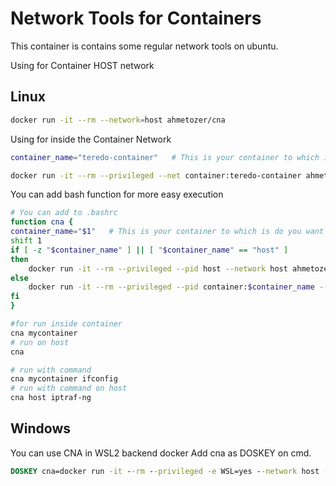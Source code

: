 # Network Tools for Containers

This container is contains some regular network tools on ubuntu.

Using for Container HOST network

## Linux

```bash
docker run -it --rm --network=host ahmetozer/cna
```

Using for inside the Container Network

```bash
container_name="teredo-container"   # This is your container to which is do you want to make a network inspect

docker run -it --rm --privileged --net container:teredo-container ahmetozer/cna
```

You can add bash function for more easy execution

```bash
# You can add to .bashrc
function cna {
container_name="$1"   # This is your container to which is do you want to make a network inspect
shift 1
if [ -z "$container_name" ] || [ "$container_name" == "host" ]
then
    docker run -it --rm --privileged --pid host --network host ahmetozer/cna $@
else
    docker run -it --rm --privileged --pid container:$container_name --net container:$container_name ahmetozer/cna $@
fi
}
```

```bash
#for run inside container
cna mycontainer
# run on host
cna

# run with command
cna mycontainer ifconfig
# run with command on host
cna host iptraf-ng
```

## Windows

You can use CNA in WSL2 backend docker
Add cna as DOSKEY on cmd.

```cmd
DOSKEY cna=docker run -it --rm --privileged -e WSL=yes --network host -v /proc/:/proc2/ -v /var/run/docker.sock:/var/run/docker.sock ahmetozer/cna /usr/bin/ENTRYPOINT.sh $*
```
